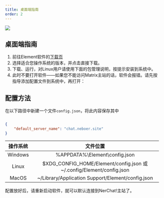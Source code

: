 ```yaml
---
title: 桌面端指南
order: 2
---
```


![](/nelemer_icon.png)

## 桌面端指南

1. 前往Element软件的[下载页](https://element.io/get-started#download)
2. 选择适合您操作系统的版本，并点击直接下载。
3. 下载、运行，对Linux用户请使用下面的包管理说明，按提示安装到系统中。
4. 此时不要打开软件——如果您不能访问Matrix主站的话，软件会报错。请先按指导添加配置文件到系统中，再打开：

## 配置方法

在以下路径中新建一个文件`config.json`，将此内容保存其中

```json

{
    "default_server_name": "chat.neboer.site"
}

```

| 操作系统 | 文件位置  |
| :----:  | :--------: |
| Windows | %APPDATA%\Element\config.json |
|Linux    |$XDG_CONFIG_HOME/Element/config.json 或 ~/.config/Element/config.json|
|MacOS|~/Library/Application Support/Element/config.json|

配置放好后，请重新启动软件，就可以默认连接到NerChat!主站了。